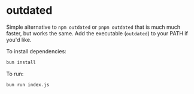 # outdated

Simple alternative to `npm outdated` or `pnpm outdated` that is much much faster, but works the same. Add the executable (`outdated`) to your PATH if you'd like.

To install dependencies:

```bash
bun install
```

To run:

```bash
bun run index.js
```

